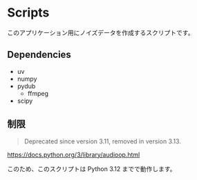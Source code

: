 # Scripts

このアプリケーション用にノイズデータを作成するスクリプトです。

## Dependencies

- uv
- numpy
- pydub
  - ffmpeg
- scipy

## 制限

> Deprecated since version 3.11, removed in version 3.13.

https://docs.python.org/3/library/audioop.html

このため、このスクリプトは Python 3.12 までで動作します。
